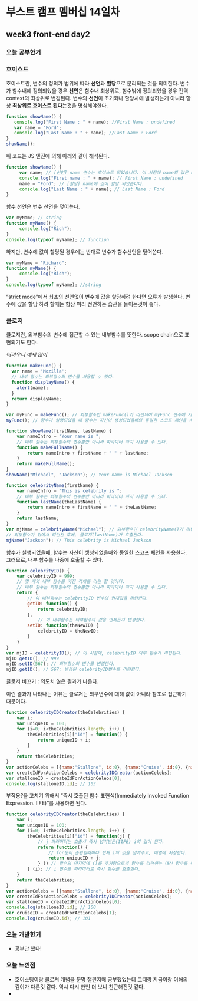 # 부스트 캠프 멤버십 14일차 

## week3 front-end day2

### 오늘 공부한거 

### **호이스트**



호이스트란, 변수의 정의가 범위에 따라 **선언**과 **할당**으로 분리되는 것을 의미한다. 변수가 함수내에 정의되었을 경우 **선언**은 함수내 최상위로, 함수밖에 정의되었을 경우 전역 context의 최상위로 변경된다. 변수의 **선언**이 초기화나 할당시에 발생하는게 아니라 항상 **최상위로 호이스트 된다**는것을 명심해야한다.

```javascript
function showName() {
   console.log("First Name : " + name); //First Name : undefined
   var name = "Ford";
   console.log("Last Name : " + name); //Last Name : Ford
}
showName();
```



위 코드는 JS 엔진에 의해 아래와 같이 해석된다.

```javascript
function showName() {
     var name; // [선언] name 변수는 호이스트 되었습니다. 이 시점에 name의 값은 undefined 입니다.
     console.log("First name : " + name); // First Name : undefined
     name = "Ford"; // [할당] name에 값이 할당 되었습니다.
     console.log("Last Name : " + name); // Last Name : Ford
}
```



함수 선언은 변수 선언을 덮어쓴다.

```javascript
var myName; // string
function myName() {
     console.log("Rich");
}
console.log(typeof myName); // function	
```



하지만, 변수에 값이 할당될 경우에는 반대로 변수가 함수선언을 덮어쓴다.

```javascript
var myName = "Richard";
function myName() {
     console.log("Rich");
}
console.log(typeof myName); //string
```

“strict mode”에서 최초의 선언없이 변수에 값을 할당하려 한다면 오류가 발생한다. 변수에 값을 할당 하려 할때는 항상 미리 선언하는 습관을 들이는것이 좋다.





### **클로져**



클로져란, 외부함수의 변수에 접근할 수 있는 내부함수를 뜻한다. scope chain으로 표현되기도 한다. 

*어려우니 예제 많이*

```javascript
function makeFunc() {
  var name = 'Mozilla';
  // 내부 함수는 외부함수의 변수를 사용할 수 있다.
  function displayName() {
    alert(name); 
  }
  return displayName;
}

var myFunc = makeFunc(); // 외부함수인 makeFunc()가 리턴되어 myFunc 변수에 저장된다.
myFunc(); // 함수가 실행되었을 때 함수는 자신이 생성되었을때와 동일한 스코프 체인을 사용한다.
```

```javascript
function showName(firstName, lastName) {
    var nameIntro = "Your name is ";
    // 내부 함수는 외부함수의 변수뿐만 아니라 파라미터 까지 사용할 수 있다.
    function makeFullName() {
        return nameIntro + firstName + " " + lastName;
    }
    return makeFullName();
}
showName("Michael", "Jackson"); // Your name is Michael Jackson
```

```javascript
function celebrityName(firstName) {
    var nameIntro = "This is celebrity is ";
    // 내부 함수는 외부함수의 변수뿐만 아니라 파라미터 까지 사용할 수 있다.
    function lastName(theLastName) {
        return nameIntro + firstName + " " + theLastName;
    }
    return lastName;
}
var mjName = celebrityName("Michael"); // 외부함수인 celebrityName()가 리턴되어 mjName 변수에 저장된다.
// 외부함수가 위에서 리턴된 후에, 클로저(lastName)가 호출된다.
mjName("Jackson"); // This celebrity is Michael Jackson
```



함수가 실행되었을때, 함수는 자신이 생성되었을때와 동일한 스코프 체인을 사용한다. 그러므로, 내부 함수를 나중에 호출할 수 있다.

```javascript
function celebrityID() {
    var celebrityID = 999;
    // 몇 개의 내부 함수를 가진 객체를 리턴 할 것이다.
    // 내부 함수는 외부함수의 변수뿐만 아니라 파라미터 까지 사용할 수 있다.
    return {
      	// 이 내부함수는 celebrityID 변수의 현재값을 리턴한다.
        getID: function() {
            return celebrityID;
        },
     		// 이 내부함수는 외부함수의 값을 언제든지 변경한다.
        setID: function(theNewID) {
            celebrityID = theNewID;
        }
    }
}
var mjID = celebrityID(); // 이 시점에, celebrityID 외부 함수가 리턴된다.
mjID.getID(); // 999
mjID.setID(567); // 외부함수의 변수를 변경한다.
mjID.getID(); // 567; 변경된 celebrityID변수를 리턴한다.
```



클로저 비꼬기 : 의도치 않은 결과가 나온다.



이런 결과가 나타나는 이유는 클로저는 외부변수에 대해 값이 아니라 참조로 접근하기 때문이다. 

```javascript
function celebrityIDCreator(theCelebrities) {
    var i;
    var uniqueID = 100;
    for (i=0; i<theCelebrities.length; i++) {
        theCelebrities[i]["id"] = function() {
            return uniqueID + i;
        }
    }
    return theCelebrities;
}
var actionCelebs = [{name:"Stallone", id:0}, {name:"Cruise", id:0}, {name:"Willis", id:0}];
var createIdForActionCelebs = celebrityIDCreator(actionCelebs);
var stalloneID = createIdForActionCelebs[0];
console.log(stalloneID.id); // 103
```

부작용?을 고치기 위해서 “즉시 호출된 함수 표현식(Immediately Invoked Function Expression. IIFE)”를 사용하면 된다.

```javascript
function celebrityIDCreator(theCelebrities) {
    var i;
    var uniqueID = 100;
    for (i=0; i<theCelebrities.length; i++) {
        theCelebrities[i]["id"] = function(j) {
            // j 파라미터는 호출시 즉시 넘겨받은(IIFE) i의 값이 된다.
            return function() {
                // for문이 순환할때마다 현재 i의 값을 넘겨주고, 배열에 저장한다.
                return uniqueID + j;
            } () // 함수의 마지막에 ()를 추가함으로써 함수를 리턴하는 대신 함수를 즉시 실행하고 그 결과값을 리턴한다.
        } (i); // i 변수를 파라미터로 즉시 함수를 호출한다.
    }
    return theCelebrities;
}
var actionCelebs = [{name:"Stallone", id:0}, {name:"Cruise", id:0}, {name:"Willis", id:0}];
var createIdForActionCelebs = celebrityIDCreator(actionCelebs);
var stalloneID = createIdForActionCelebs[0];
console.log(stalloneID.id); // 100
var cruiseID = createIdForActionCelebs[1];
console.log(cruiseID.id); // 101
```



### 오늘 개발한거 

- 공부만 했다!

### 오늘 느낀점 

- 호이스팅이랑 클로져 개념을 분명 챌린지때 공부했었는데 그때랑 지금이랑 이해의 깊이가 다른것 같다. 역시 다시 한번 더 보니 친근해진것 같다. 
- 


